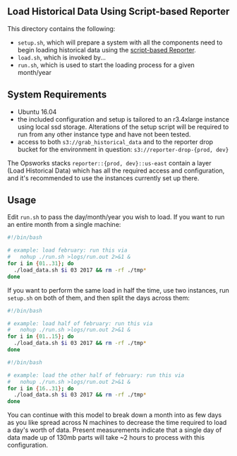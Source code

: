 ## Load Historical Data Using Script-based Reporter

This directory contains the following:

- `setup.sh`, which will prepare a system with all the components need to begin loading historical data using the [script-based Reporter](../README.md#script-based-reporter).
- `load.sh`, which is invoked by...
- `run.sh`, which is used to start the loading process for a given month/year

## System Requirements

- Ubuntu 16.04
- the included configuration and setup is tailored to an r3.4xlarge instance using local
  ssd storage. Alterations of the setup script will be required to run from any other instance
  type and have not been tested.
- access to both `s3://grab_historical_data` and to the reporter drop bucket for the environment
  in question: `s3://reporter-drop-{prod, dev}`

The Opsworks stacks `reporter::{prod, dev}::us-east` contain a layer (Load Historical Data) which
has all the required access and configuration, and it's recommended to use the instances currently
set up there.

## Usage

Edit `run.sh` to pass the day/month/year you wish to load. If you want to run an entire month from
a single machine:

```sh
#!/bin/bash

# example: load february: run this via
#   nohup ./run.sh >logs/run.out 2>&1 &
for i in {01..31}; do
  ./load_data.sh $i 03 2017 && rm -rf ./tmp*
done
```

If you want to perform the same load in half the time, use two instances,
run `setup.sh` on both of them, and then split the days across them:

```sh
#!/bin/bash

# example: load half of february: run this via
#   nohup ./run.sh >logs/run.out 2>&1 &
for i in {01..15}; do
  ./load_data.sh $i 03 2017 && rm -rf ./tmp*
done
```

```sh
#!/bin/bash

# example: load the other half of february: run this via
#   nohup ./run.sh >logs/run.out 2>&1 &
for i in {16..31}; do
  ./load_data.sh $i 03 2017 && rm -rf ./tmp*
done
```

You can continue with this model to break down a month into as few days as you like spread across N
machines to decrease the time required to load a day's worth of data. Present measurements indicate
that a single day of data made up of 130mb parts will take ~2 hours to process with this configuration.
